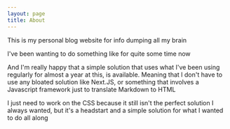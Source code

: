 ```yaml
---
layout: page
title: About
---
```


This is my personal blog website for info dumping all my brain

I've been wanting to do something like for quite some time now

And I'm really happy that a simple solution that uses what I've been using regularly for almost a year at this, is available. Meaning that I don't have to use any bloated solution like Next.JS, or something that involves a Javascript framework just to translate Markdown to HTML

I just need to work on the CSS because it still isn't the perfect solution I always wanted, but it's a headstart and a simple solution for what I wanted to do all along